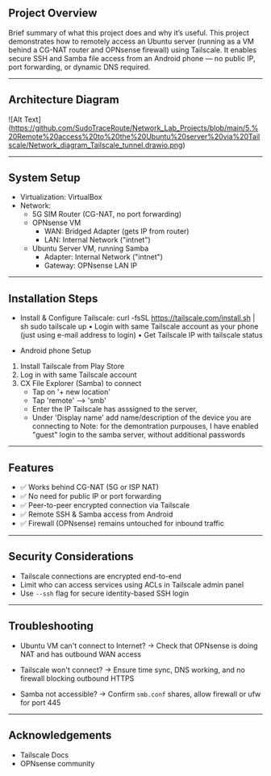 ## Project Overview
Brief summary of what this project does and why it’s useful.
This project demonstrates how to remotely access an Ubuntu server (running as a VM behind a CG-NAT router and OPNsense firewall) using Tailscale. 
It enables secure SSH and Samba file access from an Android phone — no public IP, port forwarding, or dynamic DNS required.

---

## Architecture Diagram 

![Alt Text] (https://github.com/SudoTraceRoute/Network_Lab_Projects/blob/main/5.%20Remote%20access%20to%20the%20Ubuntu%20server%20via%20Tailscale/Network_diagram_Tailscale_tunnel.drawio.png)

---

## System Setup

- Virtualization: VirtualBox
- Network:
  - 5G SIM Router (CG-NAT, no port forwarding)
  - OPNsense VM
    - WAN: Bridged Adapter (gets IP from router)
    - LAN: Internal Network ("intnet")
  - Ubuntu Server VM, running Samba
    - Adapter: Internal Network ("intnet")
    - Gateway: OPNsense LAN IP

---

## Installation Steps

- Install & Configure Tailscale:
curl -fsSL https://tailscale.com/install.sh | sh
sudo tailscale up
    • Login with same Tailscale account as your phone (just using e-mail address to login)
    • Get Tailscale IP with tailscale status

- Android phone Setup

1. Install Tailscale from Play Store
2. Log in with same Tailscale account
3. CX File Explorer (Samba) to connect
   - Tap on '+ new location'
   - Tap 'remote' --> 'smb'
   - Enter the IP Tailscale has asssigned to the server,
   - Under 'Display name' add name/description of the device you are connecting to
Note: for the demontration purpouses, I have enabled "guest" login to the samba server, without additional passwords 

---
   
## Features
- ✅ Works behind CG-NAT (5G or ISP NAT)
- ✅ No need for public IP or port forwarding
- ✅ Peer-to-peer encrypted connection via Tailscale
- ✅ Remote SSH & Samba access from Android
- ✅ Firewall (OPNsense) remains untouched for inbound traffic

---

## Security Considerations
- Tailscale connections are encrypted end-to-end
- Limit who can access services using ACLs in Tailscale admin panel
- Use `--ssh` flag for secure identity-based SSH login

---

## Troubleshooting
- Ubuntu VM can't connect to Internet?
  → Check that OPNsense is doing NAT and has outbound WAN access

- Tailscale won't connect?
  → Ensure time sync, DNS working, and no firewall blocking outbound HTTPS

- Samba not accessible?
  → Confirm `smb.conf` shares, allow firewall or ufw for port 445

---

## Acknowledgements
- Tailscale Docs
- OPNsense community
